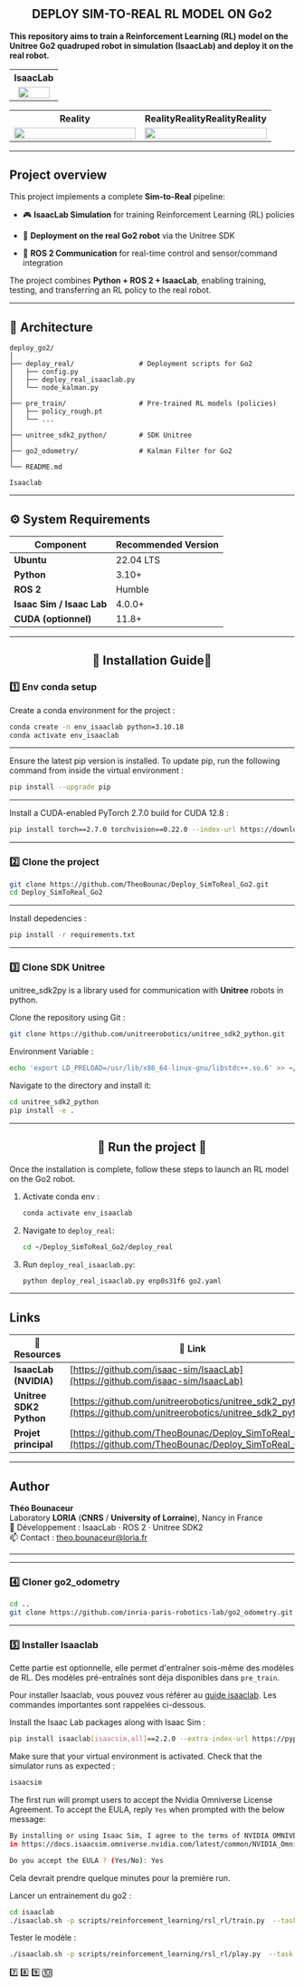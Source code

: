# <h2 align="center">DEPLOY SIM-TO-REAL RL MODEL ON Go2</h2>


**This repository aims to train a **Reinforcement Learning (RL)** model on the **Unitree Go2 quadruped robot** in simulation (IsaacLab) and deploy it on the real robot.**

<table align="center" width="60%">
  <tr>
    <th align="center">IsaacLab</th>
  </tr>
  <tr>
    <td align="center">
      <img src="doc/isaaclab.gif" width="90%">
    </td>
  </tr>
</table>

<table align="center" style="width:100%; table-layout:fixed; border-collapse:collapse;">
  <tr>
    <th style="width:50%; text-align:center; white-space:nowrap; overflow:hidden; text-overflow:ellipsis;">
      Reality
    </th>
    <th style="width:50%; text-align:center; white-space:nowrap; overflow:hidden; text-overflow:ellipsis;">
      RealityRealityRealityReality
    </th>
  </tr>
  <tr>
    <td style="text-align:center; vertical-align:middle;">
      <img src="doc/isaaclab.gif" style="width:100%; height:auto; display:block; margin:auto;">
    </td>
    <td style="text-align:center; vertical-align:middle;">
      <img src="doc/isaaclab.gif" style="width:100%; height:auto; display:block; margin:auto;">
    </td>
  </tr>
</table>









---
## Project overview

This project implements a complete **Sim-to-Real** pipeline:

 - 🎮 **IsaacLab Simulation** for training Reinforcement Learning (RL) policies

 - 🤖 **Deployment on the real Go2 robot** via the Unitree SDK

 - 🔄 **ROS 2 Communication** for real-time control and sensor/command integration

The project combines **Python + ROS 2 + IsaacLab**, enabling training, testing, and transferring an RL policy to the real robot.

---
## 📁 Architecture

```
deploy_go2/
│
├── deploy_real/                # Deployment scripts for Go2
│   ├── config.py
│   ├── deploy_real_isaaclab.py
│   └── node_kalman.py
│
├── pre_train/                  # Pre-trained RL models (policies)
│   ├── policy_rough.pt
│   └── ...
│
├── unitree_sdk2_python/        # SDK Unitree
│
├── go2_odometry/               # Kalman Filter for Go2
│
└── README.md                 

Isaaclab
```

---
## ⚙️ System Requirements

|  Component |  Recommended Version |
|--------------|------------------------|
| **Ubuntu** | 22.04 LTS |
| **Python** | 3.10+ |
| **ROS 2** | Humble |
| **Isaac Sim / Isaac Lab** | 4.0.0+ |
| **CUDA (optionnel)** | 11.8+ |


---
<h2 align="center">🔧 Installation Guide🔧</h2> 

###  1️⃣ Env conda setup
Create a conda environment for the project :
```bash
conda create -n env_isaaclab python=3.10.18
conda activate env_isaaclab
```

---
Ensure the latest pip version is installed. To update pip, run the following command from inside the virtual environment :
```bash
pip install --upgrade pip
```

---
Install a CUDA-enabled PyTorch 2.7.0 build for CUDA 12.8 :
```bash
pip install torch==2.7.0 torchvision==0.22.0 --index-url https://download.pytorch.org/whl/cu128
```


---
###  2️⃣ Clone the project

```bash
git clone https://github.com/TheoBounac/Deploy_SimToReal_Go2.git
cd Deploy_SimToReal_Go2
```
---
Install depedencies :
```bash
pip install -r requirements.txt
```

---
###  3️⃣ Clone SDK Unitree
unitree_sdk2py is a library used for communication with **Unitree** robots in python. 

Clone the repository using Git :
```bash
git clone https://github.com/unitreerobotics/unitree_sdk2_python.git
```
Environment Variable :
```bash
echo 'export LD_PRELOAD=/usr/lib/x86_64-linux-gnu/libstdc++.so.6' >> ~/.bashrc
```
Navigate to the directory and install it:
```bash
cd unitree_sdk2_python
pip install -e .
```

---

<h2 align="center">🚀 Run the project 🚀</h2> 

Once the installation is complete, follow these steps to launch an RL model on the Go2 robot.

1. Activate conda env :
   ```bash
   conda activate env_isaaclab
   ```
2. Navigate to `deploy_real`:
   ```bash
   cd ~/Deploy_SimToReal_Go2/deploy_real
   ```
3. Run `deploy_real_isaaclab.py`:
   ```bash
   python deploy_real_isaaclab.py enp0s31f6 go2.yaml
   ```

---

##  Links

| 🔗 Resources | 📍 Link |
|--------------|---------|
|  **IsaacLab (NVIDIA)** | [https://github.com/isaac-sim/IsaacLab](https://github.com/isaac-sim/IsaacLab) |
|  **Unitree SDK2 Python** | [https://github.com/unitreerobotics/unitree_sdk2_python](https://github.com/unitreerobotics/unitree_sdk2_python) |
|  **Projet principal** | [https://github.com/TheoBounac/Deploy_SimToReal_Go2](https://github.com/TheoBounac/Deploy_SimToReal_Go2) |


---


##  Author

**Théo Bounaceur**  
Laboratory **LORIA** (**CNRS** / **University of Lorraine**), Nancy in France  
🧬 Développement : IsaacLab · ROS 2 · Unitree SDK2  
📫 Contact : theo.bounaceur@loria.fr

---

---
###  4️⃣ Cloner go2_odometry
```bash
cd ..
git clone https://github.com/inria-paris-robotics-lab/go2_odometry.git
```

---
###  5️⃣ Installer Isaaclab
Cette partie est optionnelle, elle permet d'entraîner sois-même des modèles de RL. Des modèles pré-entraînés sont déja disponibles dans `pre_train`. 

Pour installer Isaaclab, vous pouvez vous référer au [guide isaaclab](https://isaac-sim.github.io/IsaacLab/main/source/setup/installation/pip_installation.html).
Les commandes importantes sont rappelées ci-dessous.

Install the Isaac Lab packages along with Isaac Sim :
```bash
pip install isaaclab[isaacsim,all]==2.2.0 --extra-index-url https://pypi.nvidia.com
```
Make sure that your virtual environment is activated. Check that the simulator runs as expected :
```bash
isaacsim
```

The first run will prompt users to accept the Nvidia Omniverse License Agreement. To accept the EULA, reply `Yes` when prompted with the below message:
```bash
By installing or using Isaac Sim, I agree to the terms of NVIDIA OMNIVERSE LICENSE AGREEMENT (EULA)
in https://docs.isaacsim.omniverse.nvidia.com/latest/common/NVIDIA_Omniverse_License_Agreement.html

Do you accept the EULA ? (Yes/No): Yes
```
Cela devrait prendre quelque minutes pour la première run.

Lancer un entrainement du go2 :
```bash
cd isaaclab
./isaaclab.sh -p scripts/reinforcement_learning/rsl_rl/train.py  --task Isaac-Velocity-Rough-Unitree-Go2-v0  --num_envs 4080  --max_iterations 9999 --headless
```

Tester le modèle :
```bash
./isaaclab.sh -p scripts/reinforcement_learning/rsl_rl/play.py  --task Isaac-Velocity-Rough-Unitree-Go2-v0  --num_envs 4
```
 7️⃣ 8️⃣ 9️⃣ 🔟




